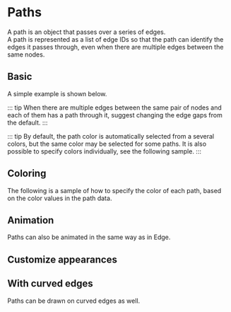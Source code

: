 # Paths

A path is an object that passes over a series of edges.  
A path is represented as a list of edge IDs so that the path can
identify the edges it passes through, even when there are multiple
edges between the same nodes.

## Basic

A simple example is shown below.

<demo-tabs :use-data="true">
<template v-slot:demo>
  <DemoBasic />
</template>
<template v-slot:source>

<<< @/.vitepress/components/06_paths/01/Basic.vue{5-16,24}

</template>
<template v-slot:data>

<<< @/.vitepress/components/06_paths/01/data.ts

</template>
</demo-tabs>

::: tip
When there are multiple edges between the same pair of nodes and
each of them has a path through it, suggest changing the edge gaps
from the default.
:::

::: tip
By default, the path color is automatically selected from a several
colors, but the same color may be selected for some paths. It is
also possible to specify colors individually, see the following sample.
:::

## Coloring

The following is a sample of how to specify the color of each path,
based on the color values in the path data.

<demo-tabs :use-data="true">
<template v-slot:demo>
  <DemoColor />
</template>
<template v-slot:source>

<<< @/.vitepress/components/06_paths/02/Color.vue{5-14,26-32,41-42}

</template>
<template v-slot:data>

<<< @/.vitepress/components/06_paths/02/data.ts

</template>
</demo-tabs>

## Animation

Paths can also be animated in the same way as in Edge.


<demo-tabs :use-data="true">
<template v-slot:demo>
  <DemoAnimation />
</template>
<template v-slot:source>

<<< @/.vitepress/components/06_paths/03/Animation.vue{24-26}

</template>
<template v-slot:data>

<<< @/.vitepress/components/06_paths/03/data.ts

</template>
</demo-tabs>

## Customize appearances

<demo-tabs :use-data="true">
<template v-slot:demo>
  <DemoEndOfPath />
</template>
<template v-slot:source>

<<< @/.vitepress/components/06_paths/04/EndOfPath.vue

</template>
<template v-slot:data>

<<< @/.vitepress/components/06_paths/04/data.ts

</template>
</demo-tabs>

## With curved edges

Paths can be drawn on curved edges as well.

<demo-tabs :use-data="true">
<template v-slot:demo>
  <DemoCurvedEdge />
</template>
<template v-slot:source>

<<< @/.vitepress/components/06_paths/05/CurvedEdge.vue{30}

</template>
<template v-slot:data>

<<< @/.vitepress/components/06_paths/05/data.ts

</template>
</demo-tabs>



<script setup>
import DemoBasic from '../.vitepress/components/06_paths/01/Basic.vue'
import DemoColor from '../.vitepress/components/06_paths/02/Color.vue'
import DemoAnimation from '../.vitepress/components/06_paths/03/Animation.vue'
import DemoEndOfPath from '../.vitepress/components/06_paths/04/EndOfPath.vue'
import DemoCurvedEdge from '../.vitepress/components/06_paths/05/CurvedEdge.vue'
</script>

